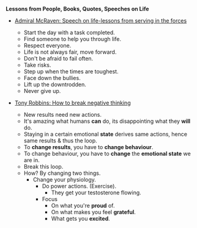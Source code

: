**Lessons from People, Books, Quotes, Speeches on Life**

- [Admiral McRaven: Speech on life-lessons from serving in the forces](https://www.youtube.com/watch?v=TBuIGBCF9jc)
	- Start the day with a task completed.
	- Find someone to help you through life.
	- Respect everyone.
	- Life is not always fair, move forward.
	- Don't be afraid to fail often.
	- Take risks.
	- Step up when the times are toughest.
	- Face down the bullies.
	- Lift up the downtrodden.
	- Never give up.

- [Tony Robbins: How to break negative thinking](https://www.youtube.com/watch?v=IJrcJUV8d20)
	-	New results need new actions.
	-	It's amazing what humans **can** do, its disappointing what they **will** do.
	-	Staying in a certain emotional **state** derives same actions, hence same results & thus the loop.
	-	To **change results**, you have to **change behaviour**.
	-	To change behaviour, you have to **change** the **emotional state** we are in.
	-	Break this loop.
	-	How? By changing two things.
		-	Change your physiology.
			-	Do power actions. (Exercise).
				-	They get your testosterone flowing.
			-	Focus
				-	On what you're **proud** of.
				-	On what makes you feel **grateful**.
				-	What gets you **excited**.